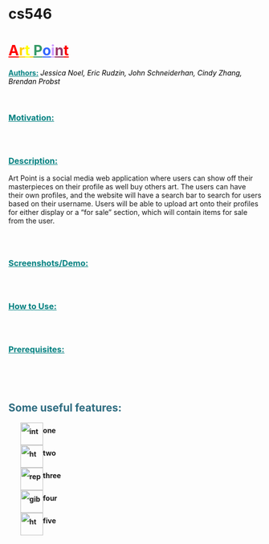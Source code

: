 # cs546

<h1 style="color: #5e9ca0;"><span style="text-decoration: underline;"><span style="color: #ffcc00; text-decoration: underline;"><span style="color: #ff0000; text-decoration: underline;">A</span>r<span style="color: #ffff00; text-decoration: underline;">t</span> <span style="color: #339966; text-decoration: underline;">P</span><span style="color: #3366ff; text-decoration: underline;">o</span><span style="color: #cc99ff; text-decoration: underline;">i</span><span style="color: #993366; text-decoration: underline;">n</span><span style="color: #ff0000; text-decoration: underline;">t</span></span></span></h1>
<p><span style="color: #008080;"><strong><span style="text-decoration: underline;">Authors:</span></strong></span> <span style="color: #000000;"><em>Jessica Noel, Eric Rudzin, John Schneiderhan, Cindy Zhang, Brendan Probst</em></span></p>
<p>&nbsp;</p>
<h3><span style="text-decoration: underline;"><span style="color: #008080; text-decoration: underline;">Motivation:</span></span></h3>
<h3>&nbsp;</h3>
<h3><span style="text-decoration: underline;"><span style="color: #008080; text-decoration: underline;">Description:</span></span></h3>
<p>Art Point is a social media web application where users can show off their masterpieces on their profile as well buy others art. The users can have their own profiles, and the website will have a search bar to search for users based on their username. Users will be able to upload art onto their profiles for either display or a “for sale” section, which will contain items for sale from the user.</p>
<h3>&nbsp;</h3>
<h3><span style="text-decoration: underline;"><span style="color: #008080; text-decoration: underline;">Screenshots/Demo:</span></span></h3>
<h3>&nbsp;</h3>
<h3><span style="text-decoration: underline;"><span style="color: #008080; text-decoration: underline;">How to Use:</span></span></h3>
<h3>&nbsp;</h3>
<h3><span style="text-decoration: underline;"><span style="color: #008080; text-decoration: underline;">Prerequisites:</span></span></h3>
<p>&nbsp;</p>
<p>&nbsp;</p>
<h2 style="color: #2e6c80;">Some useful features:</h2>
<ol style="list-style: none; font-size: 14px; line-height: 32px; font-weight: bold;">
<li style="clear: both;"><img style="float: left;" src="https://html-online.com/img/01-interactive-connection.png" alt="interactive connection" width="45" />one</li>
<li style="clear: both;"><img style="float: left;" src="https://html-online.com/img/02-html-clean.png" alt="html cleaner" width="45" />two</li>
<li style="clear: both;"><img style="float: left;" src="https://html-online.com/img/04-replace.png" alt="replace text" width="45" />three</li>
<li style="clear: both;"><img style="float: left;" src="https://html-online.com/img/05-gibberish.png" alt="gibberish" width="45" /> four</li>
<li style="clear: both;"><img style="float: left;" src="https://html-online.com/img/6-table-div-html.png" alt="html table div" width="45" /> five</li>
</ol>
<p>&nbsp; &nbsp; &nbsp; &nbsp; &nbsp; &nbsp; &nbsp;</p>
